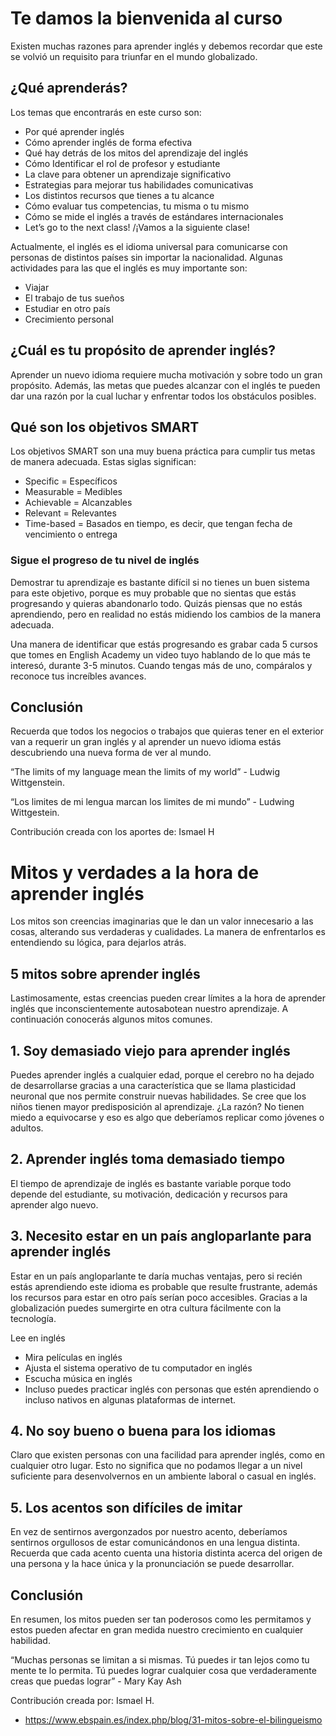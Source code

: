 # Te damos la bienvenida al curso


Existen muchas razones para aprender inglés y debemos recordar que este se volvió un requisito para triunfar en el mundo globalizado.

## ¿Qué aprenderás?
Los temas que encontrarás en este curso son:

* Por qué aprender inglés
* Cómo aprender inglés de forma efectiva
* Qué hay detrás de los mitos del aprendizaje del inglés
* Cómo Identificar el rol de profesor y estudiante
* La clave para obtener un aprendizaje significativo
* Estrategias para mejorar tus habilidades comunicativas
* Los distintos recursos que tienes a tu alcance
* Cómo evaluar tus competencias, tu misma o tu mismo
* Cómo se mide el inglés a través de estándares internacionales
* Let’s go to the next class! /¡Vamos a la siguiente clase!

Actualmente, el inglés es el idioma universal para comunicarse con personas de distintos países sin importar la nacionalidad. Algunas actividades para las que el inglés es muy importante son:

* Viajar
* El trabajo de tus sueños
* Estudiar en otro país
* Crecimiento personal

## ¿Cuál es tu propósito de aprender inglés?
Aprender un nuevo idioma requiere mucha motivación y sobre todo un gran propósito. Además, las metas que puedes alcanzar con el inglés te pueden dar una razón por la cual luchar y enfrentar todos los obstáculos posibles.

## Qué son los objetivos SMART
Los objetivos SMART son una muy buena práctica para cumplir tus metas de manera adecuada. Estas siglas significan:

* Specific = Específicos
* Measurable = Medibles
* Achievable = Alcanzables
* Relevant = Relevantes
* Time-based = Basados en tiempo, es decir, que tengan fecha de vencimiento o entrega


### Sigue el progreso de tu nivel de inglés
Demostrar tu aprendizaje es bastante difícil si no tienes un buen sistema para este objetivo, porque es muy probable que no sientas que estás progresando y quieras abandonarlo todo. Quizás piensas que no estás aprendiendo, pero en realidad no estás midiendo los cambios de la manera adecuada.

Una manera de identificar que estás progresando es grabar cada 5 cursos que tomes en English Academy un video tuyo hablando de lo que más te interesó, durante 3-5 minutos. Cuando tengas más de uno, compáralos y reconoce tus increíbles avances.

## Conclusión
Recuerda que todos los negocios o trabajos que quieras tener en el exterior van a requerir un gran inglés y al aprender un nuevo idioma estás descubriendo una nueva forma de ver al mundo.

“The limits of my language mean the limits of my world” - Ludwig Wittgenstein.

“Los limites de mi lengua marcan los limites de mi mundo” - Ludwing Wittgestein.

Contribución creada con los aportes de: Ismael H

# Mitos y verdades a la hora de aprender inglés

Los mitos son creencias imaginarias que le dan un valor innecesario a las cosas, alterando sus verdaderas y cualidades. La manera de enfrentarlos es entendiendo su lógica, para dejarlos atrás.

## 5 mitos sobre aprender inglés
Lastimosamente, estas creencias pueden crear límites a la hora de aprender inglés que inconscientemente autosabotean nuestro aprendizaje. A continuación conocerás algunos mitos comunes.

## 1. Soy demasiado viejo para aprender inglés
Puedes aprender inglés a cualquier edad, porque el cerebro no ha dejado de desarrollarse gracias a una característica que se llama plasticidad neuronal que nos permite construir nuevas habilidades. Se cree que los niños tienen mayor predisposición al aprendizaje. ¿La razón? No tienen miedo a equivocarse y eso es algo que deberíamos replicar como jóvenes o adultos.

## 2. Aprender inglés toma demasiado tiempo
El tiempo de aprendizaje de inglés es bastante variable porque todo depende del estudiante, su motivación, dedicación y recursos para aprender algo nuevo.

## 3. Necesito estar en un país angloparlante para aprender inglés
Estar en un país angloparlante te daría muchas ventajas, pero si recién estás aprendiendo este idioma es probable que resulte frustrante, además los recursos para estar en otro país serían poco accesibles. Gracias a la globalización puedes sumergirte en otra cultura fácilmente con la tecnología.

Lee en inglés
* Mira películas en inglés
* Ajusta el sistema operativo de tu computador en inglés
* Escucha música en inglés
* Incluso puedes practicar inglés con personas que estén aprendiendo o incluso nativos en algunas plataformas de internet.


## 4. No soy bueno o buena para los idiomas
Claro que existen personas con una facilidad para aprender inglés, como en cualquier otro lugar. Esto no significa que no podamos llegar a un nivel suficiente para desenvolvernos en un ambiente laboral o casual en inglés.

## 5. Los acentos son difíciles de imitar
En vez de sentirnos avergonzados por nuestro acento, deberíamos sentirnos orgullosos de estar comunicándonos en una lengua distinta. Recuerda que cada acento cuenta una historia distinta acerca del origen de una persona y la hace única y la pronunciación se puede desarrollar.

## Conclusión
En resumen, los mitos pueden ser tan poderosos como les permitamos y estos pueden afectar en gran medida nuestro crecimiento en cualquier habilidad.

“Muchas personas se limitan a si mismas. Tú puedes ir tan lejos como tu mente te lo permita. Tú puedes lograr cualquier cosa que verdaderamente creas que puedas lograr” - Mary Kay Ash

Contribución creada por: Ismael H.

* https://www.ebspain.es/index.php/blog/31-mitos-sobre-el-bilingueismo
